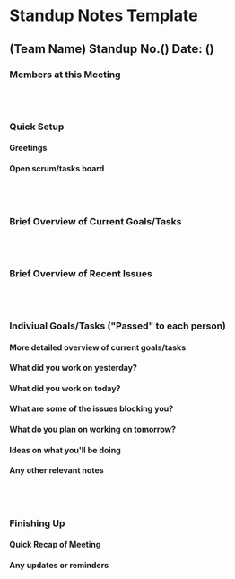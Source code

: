 # Standup Notes Template

## (Team Name) Standup No.() Date: ()


### Members at this Meeting  
 
<br/> <br/>

### Quick Setup  

#### Greetings

#### Open scrum/tasks board

<br/> <br/>

### Brief Overview of Current Goals/Tasks 
  
<br/> <br/>

### Brief Overview of Recent Issues  
  
<br/> <br/>

### Indiviual Goals/Tasks ("Passed" to each person)  

#### More detailed overview of current goals/tasks

#### What did you work on yesterday?

#### What did you work on today?

#### What are some of the issues blocking you?

#### What do you plan on working on tomorrow?

#### Ideas on what you'll be doing

#### Any other relevant notes  



<br/> <br/>


### Finishing Up  

#### Quick Recap of Meeting

#### Any updates or reminders




